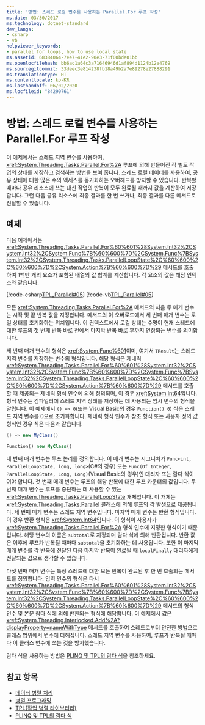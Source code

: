 ```yaml
---
title: '방법: 스레드 로컬 변수를 사용하는 Parallel.For 루프 작성'
ms.date: 03/30/2017
ms.technology: dotnet-standard
dev_langs:
- csharp
- vb
helpviewer_keywords:
- parallel for loops, how to use local state
ms.assetid: 68384064-7ee7-41e2-90e3-71f00bde01bb
ms.openlocfilehash: bb6ac1a64c3a71646946d1af894d1124b12e4769
ms.sourcegitcommit: 33deec3e814238fb18a49b2a7e89278e27888291
ms.translationtype: HT
ms.contentlocale: ko-KR
ms.lasthandoff: 06/02/2020
ms.locfileid: "84290761"
---
```

# <a name="how-to-write-a-parallelfor-loop-with-thread-local-variables"></a>방법: 스레드 로컬 변수를 사용하는 Parallel.For 루프 작성
이 예제에서는 스레드 지역 변수를 사용하여, <xref:System.Threading.Tasks.Parallel.For%2A> 루프에 의해 만들어진 각 별도 작업의 상태를 저장하고 검색하는 방법을 보여 줍니다. 스레드 로컬 데이터를 사용하여, 공유 상태에 대한 많은 수의 액세스를 동기화하는 오버헤드를 방지할 수 있습니다. 반복할 때마다 공유 리소스에 쓰는 대신 작업의 반복이 모두 완료될 때까지 값을 계산하여 저장합니다. 그런 다음 공유 리소스에 최종 결과를 한 번 쓰거나, 최종 결과를 다른 메서드로 전달할 수 있습니다.  
  
## <a name="example"></a>예제  
 다음 예제에서는 <xref:System.Threading.Tasks.Parallel.For%60%601%28System.Int32%2CSystem.Int32%2CSystem.Func%7B%60%600%7D%2CSystem.Func%7BSystem.Int32%2CSystem.Threading.Tasks.ParallelLoopState%2C%60%600%2C%60%600%7D%2CSystem.Action%7B%60%600%7D%29> 메서드를 호출하여 1백만 개의 요소가 포함된 배열의 값 합계를 계산합니다. 각 요소의 값은 해당 인덱스와 같습니다.  
  
 [!code-csharp[TPL_Parallel#05](../../../samples/snippets/csharp/VS_Snippets_Misc/tpl_parallel/cs/forandforeach_simple.cs#05)]
 [!code-vb[TPL_Parallel#05](../../../samples/snippets/visualbasic/VS_Snippets_Misc/tpl_parallel/vb/forwiththreadlocal.vb#05)]  
  
 모든 <xref:System.Threading.Tasks.Parallel.For%2A> 메서드의 처음 두 매개 변수는 시작 및 끝 반복 값을 지정합니다. 메서드의 이 오버로드에서 세 번째 매개 변수는 로컬 상태를 초기화하는 위치입니다. 이 컨텍스트에서 로컬 상태는 수명이 현재 스레드에 대한 루프의 첫 번째 반복 바로 전에서 마지막 반복 바로 후까지 연장되는 변수를 의미합니다.  
  
 세 번째 매개 변수의 형식은 <xref:System.Func%601>이며, 여기서 `TResult`는 스레드 지역 변수를 저장하는 변수의 형식입니다. 해당 형식은 제네릭 <xref:System.Threading.Tasks.Parallel.For%60%601%28System.Int32%2CSystem.Int32%2CSystem.Func%7B%60%600%7D%2CSystem.Func%7BSystem.Int32%2CSystem.Threading.Tasks.ParallelLoopState%2C%60%600%2C%60%600%7D%2CSystem.Action%7B%60%600%7D%29> 메서드를 호출할 때 제공되는 제네릭 형식 인수에 의해 정의되며, 이 경우 <xref:System.Int64>입니다. 형식 인수는 컴파일러에 스레드 지역 상태를 저장하는 데 사용되는 임시 변수의 형식을 알립니다. 이 예제에서 `() => 0`(또는 Visual Basic의 경우 `Function() 0`) 식은 스레드 지역 변수를 0으로 초기화합니다. 제네릭 형식 인수가 참조 형식 또는 사용자 정의 값 형식인 경우 식은 다음과 같습니다.  
  
```csharp  
() => new MyClass()  
```  
  
```vb  
Function() new MyClass()  
```  
  
 네 번째 매개 변수는 루프 논리를 정의합니다. 이 매개 변수는 시그니처가 `Func<int, ParallelLoopState, long, long>`(C#의 경우) 또는 `Func(Of Integer, ParallelLoopState, Long, Long)`(Visual Basic의 경우)인 대리자 또는 람다 식이어야 합니다. 첫 번째 매개 변수는 루프의 해당 반복에 대한 루프 카운터의 값입니다. 두 번째 매개 변수는 루프를 중단하는 데 사용할 수 있는 <xref:System.Threading.Tasks.ParallelLoopState> 개체입니다. 이 개체는 <xref:System.Threading.Tasks.Parallel> 클래스에 의해 루프의 각 발생으로 제공됩니다. 세 번째 매개 변수는 스레드 지역 변수입니다. 마지막 매개 변수는 반환 형식입니다. 이 경우 반환 형식은 <xref:System.Int64>입니다. 이 형식이 사용자가 <xref:System.Threading.Tasks.Parallel.For%2A> 형식 인수에 지정한 형식이기 때문입니다. 해당 변수의 이름은 `subtotal`로 지정되며 람다 식에 의해 반환됩니다. 반환 값은 이후에 루프가 반복될 때마다 `subtotal`을 초기화하는 데 사용됩니다. 또한 이 마지막 매개 변수를 각 반복에 전달된 다음 마지막 반복이 완료될 때 `localFinally` 대리자에게 전달되는 값으로 생각할 수 있습니다.  
  
 다섯 번째 매개 변수는 특정 스레드에 대한 모든 반복이 완료된 후 한 번 호출되는 메서드를 정의합니다. 입력 인수의 형식은 다시 <xref:System.Threading.Tasks.Parallel.For%60%601%28System.Int32%2CSystem.Int32%2CSystem.Func%7B%60%600%7D%2CSystem.Func%7BSystem.Int32%2CSystem.Threading.Tasks.ParallelLoopState%2C%60%600%2C%60%600%7D%2CSystem.Action%7B%60%600%7D%29> 메서드의 형식 인수 및 본문 람다 식에 의해 반환되는 형식에 해당합니다. 이 예제에서 값은 <xref:System.Threading.Interlocked.Add%2A?displayProperty=nameWithType> 메서드를 호출하여 스레드로부터 안전한 방법으로 클래스 범위에서 변수에 더해집니다. 스레드 지역 변수를 사용하여, 루프가 반복될 때마다 이 클래스 변수에 쓰는 것을 방지했습니다.  
  
 람다 식을 사용하는 방법은 [PLINQ 및 TPL의 람다 식](lambda-expressions-in-plinq-and-tpl.md)을 참조하세요.  
  
## <a name="see-also"></a>참고 항목

- [데이터 병렬 처리](data-parallelism-task-parallel-library.md)
- [병렬 프로그래밍](index.md)
- [TPL(작업 병렬 라이브러리)](task-parallel-library-tpl.md)
- [PLINQ 및 TPL의 람다 식](lambda-expressions-in-plinq-and-tpl.md)
